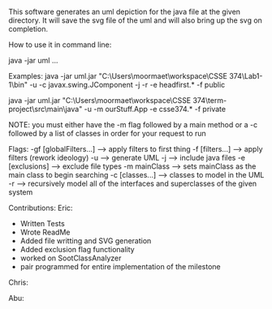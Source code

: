 
This software generates an uml depiction for the java file at the given directory.  It will save the svg file of the uml and will also bring up the svg on completion.

How to use it in command line:

java -jar uml <Directory Path> <flag1> <flag2> <value1> <value2> ...

Examples:
java -jar uml.jar "C:\\Users\\moormaet\\workspace\\CSSE 374\\Lab1-1\\bin" -u -c javax.swing.JComponent -j -r -e headfirst.* -f public

java -jar uml.jar "C:\Users\moormaet\workspace\CSSE 374\term-project\src\main\java" -u -m ourStuff.App -e csse374.* -f private

NOTE:  you must either have the -m flag followed by a main method or a -c followed by a list of classes in order for your request to run


Flags:
-gf [globalFilters...]  --> apply filters to first thing
-f  [filters...]        --> apply filters (rework ideology)
-u                      --> generate UML
-j                      --> include java files
-e [exclusions]         --> exclude file types
-m mainClass            --> sets mainClass as the main class to begin searching
-c [classes...]         --> classes to model in the UML
-r                      --> recursively model all of the interfaces and superclasses of the given system


Contributions:
Eric:
- Written Tests
- Wrote ReadMe
- Added file writting and SVG generation
- Added exclusion flag functionality
- worked on SootClassAnalyzer
- pair programmed for entire implementation of the milestone

Chris:

Abu:


